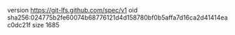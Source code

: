 version https://git-lfs.github.com/spec/v1
oid sha256:024775b2fe60074b68776121d4d158780bf0b5affa7d16ca2d41414eac0dc21f
size 1685

